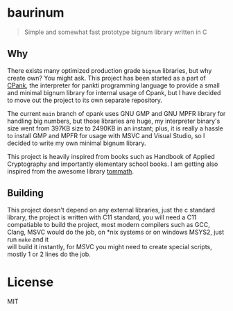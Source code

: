 # baurinum
> Simple and somewhat fast prototype bignum library written in C

## Why
There exists many optimized production grade `bignum` libraries, but why 
create own? You might ask. This project has been started as a part of 
[CPank](https://github.com/bauripalash/pankti), the interpreter for pankti
programming language to provide a small and minimal bignum library for internal
usage of Cpank, but I have decided to move out the project to its own separate
repository.

The current `main` branch of cpank uses GNU GMP and GNU MPFR library for 
handling big numbers, but those libraries are huge, my interpreter binary's size 
went from 397KB size to 2490KB in an instant; plus, it is really a hassle to 
install GMP and MPFR for usage with MSVC and Visual Studio, so I decided to 
write my own minimal bignum library. 

This project is heavily inspired from books such as Handbook of Applied 
Cryptography and importantly elementary school books. I am getting also inspired
from the awesome library [tommath](https://github.com/libtom/libtommath).

## Building
This project doesn't depend on any external libraries, just the c standard 
library, the project is written with C11 standard, you will need a C11 
compatiable to build the project, most modern compilers such as GCC, Clang, MSVC
would do the job, on *nix systems or on windows MSYS2, just run `make` and it  
will build it instantly, for MSVC you might need to create special scripts,
mostly 1 or 2 lines do the job.

# License
MIT
